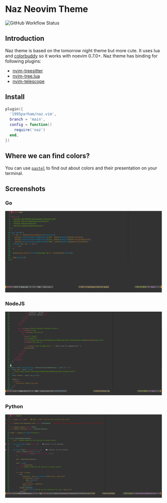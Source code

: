 # Naz Neovim Theme

![GitHub Workflow Status](https://img.shields.io/github/actions/workflow/status/1995parham/naz.vim/lint.yaml?label=ci&logo=github&style=flat-square&branch=main)

## Introduction

Naz theme is based on the tomorrow night theme but more cute.
It uses lua and [colorbuddy](https://github.com/tjdevries/colorbuddy.nvim) so it works with noevim 0.7.0+.
Naz theme has binding for following plugins:

- [nvim-treesitter](https://github.com/nvim-treesitter/nvim-treesitter)
- [nvim-tree.lua](https://github.com/kyazdani42/nvim-tree.lua)
- [nvim-telescope](https://github.com/nvim-telescope/telescope.nvim)

## Install

```lua
plugin({
  '1995parham/naz.vim',
  branch = 'main',
  config = function()
    require('naz')
  end,
})
```

## Where we can find colors?

You can use [`pastel`](https://github.com/sharkdp/pastel) to find out about colors
and their presentation on your terminal.

## Screenshots

### Go

![python sample](screenshots/go.png)

### NodeJS

![nodejs sample](screenshots/nodejs.png)

### Python

![python sample](screenshots/python.png)
